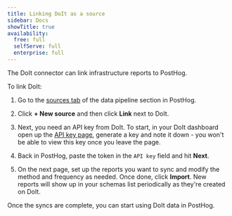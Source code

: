 ```yaml
---
title: Linking DoIt as a source
sidebar: Docs
showTitle: true
availability:
  free: full
  selfServe: full
  enterprise: full
---
```


The DoIt connector can link infrastructure reports to PostHog.

To link DoIt:

1. Go to the [sources tab](https://us.posthog.com/pipeline/sources) of the data pipeline section in PostHog.

2. Click **+ New source** and then click **Link** next to DoIt.

3. Next, you need an API key from DoIt. To start, in your DoIt dashboard open up the [API key page](https://app.doit.com/profile/api), generate a key and note it down - you won't be able to view this key once you leave the page.

4. Back in PostHog, paste the token in the `API key` field and hit **Next**.

5. On the next page, set up the reports you want to sync and modify the method and frequency as needed. Once done, click **Import**. New reports will show up in your schemas list periodically as they're created on DoIt.

Once the syncs are complete, you can start using DoIt data in PostHog.
